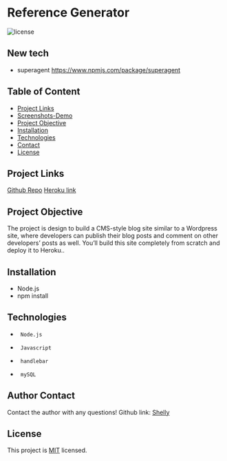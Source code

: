 # Reference Generator 
![license](https://img.shields.io/badge/License-MIT-yellow.svg)




## New tech

- superagent 
https://www.npmjs.com/package/superagent 

## Table of Content
* [Project Links](#Project-Links)
* [Screenshots-Demo](#Screenshots)
* [Project Objective ](#Project-Objective)
* [Installation](#Installation)
* [Technologies](#Technologies)
* [Contact](#Contact)
* [License](#License)
## Project Links
[Github Repo](https://github.com/zoeshelly-tan/tech_blog)
[Heroku link](https://techblogzoeshelly.herokuapp.com/)

## Project Objective
The project is design to build a CMS-style blog site similar to a Wordpress site, where developers can publish their blog posts and comment on other developers’ posts as well. You’ll build this site completely from scratch and deploy it to Heroku..

## Installation
- Node.js 
- npm install

## Technologies
-      Node.js
-      Javascript
-      handlebar
-      mySQL



## Author Contact
Contact the author with any questions! 
Github link: [Shelly](https://github.com/zoeshelly-tan)
## License
This project is [MIT](https://choosealicense.com/licenses/MIT/) licensed.